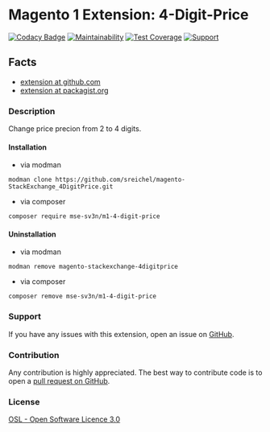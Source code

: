 # Magento 1 Extension: 4-Digit-Price

[![Codacy Badge](https://api.codacy.com/project/badge/Grade/10a1f174e98042d69beaf081f9ad1d55)](https://www.codacy.com/app/sreichel/magento-StackExchange_4DigitPrice?utm_source=github.com&amp;utm_medium=referral&amp;utm_content=sreichel/magento-StackExchange_4DigitPrice&amp;utm_campaign=Badge_Grade)
[![Maintainability](https://api.codeclimate.com/v1/badges/e8299a0c713e94a32036/maintainability)](https://codeclimate.com/github/sreichel/magento-StackExchange_4DigitPrice/maintainability)
[![Test Coverage](https://api.codeclimate.com/v1/badges/e8299a0c713e94a32036/test_coverage)](https://codeclimate.com/github/sreichel/magento-StackExchange_4DigitPrice/test_coverage)
[![Support](https://img.shields.io/badge/paypal-donate-lightblue.svg?logo=paypal)](https://www.paypal.me/sv3n1)

## Facts
- [extension at github.com](https://github.com/sreichel/magento-StackExchange_4DigitPrice)
- [extension at packagist.org](https://packagist.org/packages/mse-sv3n/m1-4-digit-price)

### Description

Change price precion from 2 to 4 digits.

#### Installation
- via modman
```
modman clone https://github.com/sreichel/magento-StackExchange_4DigitPrice.git
```
- via composer
```
composer require mse-sv3n/m1-4-digit-price
```

#### Uninstallation
- via modman
```
modman remove magento-stackexchange-4digitprice
```
- via composer
```
composer remove mse-sv3n/m1-4-digit-price
```

### Support
If you have any issues with this extension, open an issue on [GitHub](https://github.com/sreichel/magento-StackExchange_4DigitPrice/issues).

### Contribution
Any contribution is highly appreciated. The best way to contribute code is to open a [pull request on GitHub](https://help.github.com/articles/using-pull-requests).

### License
[OSL - Open Software Licence 3.0](http://opensource.org/licenses/osl-3.0.php)
